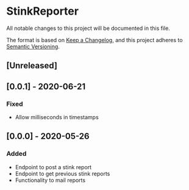# StinkReporter

All notable changes to this project will be documented in this file.

The format is based on [Keep a Changelog](https://keepachangelog.com/en/1.0.0/),
and this project adheres to [Semantic Versioning](https://semver.org/spec/v2.0.0.html).

## [Unreleased]

## [0.0.1] - 2020-06-21
### Fixed
- Allow milliseconds in timestamps

## [0.0.0] - 2020-05-26
### Added
- Endpoint to post a stink report
- Endpoint to get previous stink reports
- Functionality to mail reports
